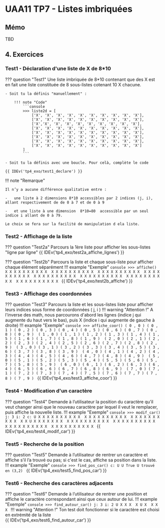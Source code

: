 # UAA11 TP7 - Listes imbriquées

## **Mémo**

TBD

## **4. Exercices**

### **Test1 - Déclaration d'une liste de X de 8*10**

??? question "Test1"
    Une liste imbriquée de 8*10 contenant que des X est en fait une liste constituée de 8 sous-listes cotenant 10 X chacune.

    - Soit tu la définis "manuellement" :

        !!! note "Code"
            ```console
            >>> liste2d = [
                ['X', 'X', 'X', 'X', 'X', 'X', 'X', 'X', 'X', 'X'], 
                ['X', 'X', 'X', 'X', 'X', 'X', 'X', 'X', 'X', 'X'], 
                ['X','X', 'X', 'X', 'X', 'X', 'X', 'X', 'X', 'X'], 
                ['X', 'X', 'X', 'X', 'X', 'X', 'X', 'X', 'X', 'X'], 
                ['X', 'X', 'X', 'X', 'X', 'X', 'X', 'X', 'X', 'X'], 
                ['X', 'X', 'X', 'X', 'X', 'X', 'X', 'X', 'X', 'X'], 
                ['X', 'X', 'X', 'X', 'X', 'X', 'X', 'X', 'X', 'X'], 
                ['X', 'X', 'X', 'X', 'X', 'X', 'X', 'X', 'X', 'X']
            ]
            ```

    - Soit tu la définis avec une boucle. Pour celà, complète le code

    {{ IDEv('tp4_exo/test1_declare') }}

!!! note "Remarque"

    Il n’y a aucune différence qualitative entre :

    -	une liste à 2 dimensions 8*10 accessibles par 2 indices (j, i), allant respectivement de de 0 à 7 et de 0 à 9

    -	et une liste à une dimension  8*10=80  accessible par un seul indice i allant de 0 à 79.

    Le choix se fera sur la facilité de manipulation d ela liste.

### **Test2 - Affichage de la liste**

??? question "Test2a"
    Parcours la 1ère liste pour afficher les sous-listes "ligne par ligne"
    {{ IDEv('tp4_exo/test2a_affiche_lignes') }}

??? question "Test2b"
    Parcours la liste et chaque sous-liste pour afficher chaque élément séparément
    !!! example "Exemple"
        ```console
        >>> affiche()
        X X X X X X X X X X 
        X X X X X X X X X X 
        X X X X X X X X X X 
        X X X X X X X X X X 
        X X X X X X X X X X 
        X X X X X X X X X X 
        X X X X X X X X X X 
        X X X X X X X X X X
        ```
    {{ IDEv('tp4_exo/test2b_affiche') }}

### **Test3 - Affichage des coordonnées**

??? question "Test3"
    Parcours la liste et les sous-listes liste pour afficher leurs indices sous forme de coordonnées ( j, i )
    !!! warning "Attention !"
        A l'inverse des math, nous parcourons d'abord les lignes (indice j qui augmente du haut vers le bas), puis X (indice i qui augmente de gauche à droite)
    !!! example "Exemple"
        ```console
        >>> affiche_coor()
        ( 0 , 0 ) ( 0 , 1 ) ( 0 , 2 ) ( 0 , 3 ) ( 0 , 4 ) ( 0 , 5 ) ( 0 , 6 ) ( 0 , 7 ) ( 0 , 8 ) ( 0 , 9 ) 
        ( 1 , 0 ) ( 1 , 1 ) ( 1 , 2 ) ( 1 , 3 ) ( 1 , 4 ) ( 1 , 5 ) ( 1 , 6 ) ( 1 , 7 ) ( 1 , 8 ) ( 1 , 9 ) 
        ( 2 , 0 ) ( 2 , 1 ) ( 2 , 2 ) ( 2 , 3 ) ( 2 , 4 ) ( 2 , 5 ) ( 2 , 6 ) ( 2 , 7 ) ( 2 , 8 ) ( 2 , 9 ) 
        ( 3 , 0 ) ( 3 , 1 ) ( 3 , 2 ) ( 3 , 3 ) ( 3 , 4 ) ( 3 , 5 ) ( 3 , 6 ) ( 3 , 7 ) ( 3 , 8 ) ( 3 , 9 ) 
        ( 4 , 0 ) ( 4 , 1 ) ( 4 , 2 ) ( 4 , 3 ) ( 4 , 4 ) ( 4 , 5 ) ( 4 , 6 ) ( 4 , 7 ) ( 4 , 8 ) ( 4 , 9 ) 
        ( 5 , 0 ) ( 5 , 1 ) ( 5 , 2 ) ( 5 , 3 ) ( 5 , 4 ) ( 5 , 5 ) ( 5 , 6 ) ( 5 , 7 ) ( 5 , 8 ) ( 5 , 9 ) 
        ( 6 , 0 ) ( 6 , 1 ) ( 6 , 2 ) ( 6 , 3 ) ( 6 , 4 ) ( 6 , 5 ) ( 6 , 6 ) ( 6 , 7 ) ( 6 , 8 ) ( 6 , 9 ) 
        ( 7 , 0 ) ( 7 , 1 ) ( 7 , 2 ) ( 7 , 3 ) ( 7 , 4 ) ( 7 , 5 ) ( 7 , 6 ) ( 7 , 7 ) ( 7 , 8 ) ( 7 , 9 )
        ```
    {{ IDEv('tp4_exo/test3_affiche_coor') }}

### **Test4 - Modification d'un caractère**

??? question "Test4"
    Demande à l’utilisateur la position du caractère qu’il veut changer ainsi que le nouveau caractère par lequel il veut le remplacer, puis affiche la nouvelle liste.
    !!! example "Exemple"
        ```console
        >>> modif_car()
        j: 3
        i: 2
        c: U
        X X X X X X X X X X 
        X X X X X X X X X X 
        X X X X X X X X X X 
        X X U X X X X X X X 
        X X X X X X X X X X 
        X X X X X X X X X X 
        X X X X X X X X X X 
        X X X X X X X X X X
        ```
    {{ IDEv('tp4_exo/test4_modif_car') }}

### **Test5 - Recherche de la position**

??? question "Test5"
    Demande à l’utilisateur de rentrer un caractère et affiche s’il l’a trouvé ou pas; si c'est le cas, affiche sa position dans la liste.
    !!! example "Exemple"
        ```console
        >>> find_pos_car()
        c: U
        U True
        U trouvé en (3,2)
        ```
    {{ IDEv('tp4_exo/test5_find_pos_car') }}

### **Test6 - Recherche des caractères adjacents**

??? question "Test6"
    Demande à l’utilisateur de rentrer une position et affiche le caractère correspondant ainsi que ceux autour de lui.
    !!! example "Exemple"
        ```console
        >>> find_autour_car()
        j: 3
        i: 2
        U
        X X X 
        X U X 
        X X X
        ```
    !!! warning "Attention !"
        Ton test doit  fonctionner si le caractère est choisi en extrémité de la liste         
    {{ IDEv('tp4_exo/test6_find_autour_car') }}